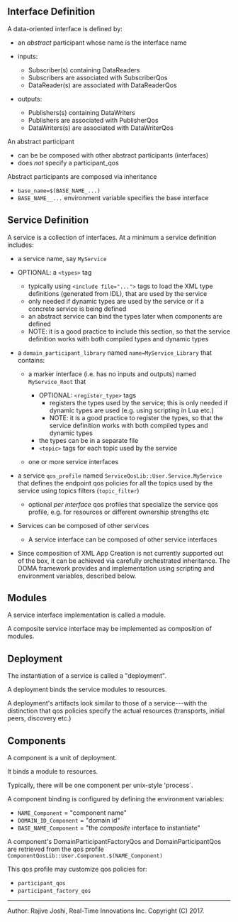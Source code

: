 ## Interface Definition

A data-oriented interface is defined by:

- an *abstract* participant whose name is the interface name

- inputs: 
  - Subscriber(s) containing DataReaders
  - Subscribers are associated with SubscriberQos
  - DataReader(s) are associated with DataReaderQos

- outputs: 
  - Publishers(s) containing DataWriters
  - Publishers are associated with PublisherQos
  - DataWriters(s) are associated with DataWriterQos  


An abstract participant

- can be be composed with other abstract participants (interfaces)
- does *not* specify a participant_qos 

Abstract participants are composed via inheritance

-  `base_name=$(BASE_NAME_...)` 
- `BASE_NAME__...` environment variable specifies the base interface


## Service Definition

A service is a collection of interfaces. At a minimum a service definition 
includes:

- a service name, say `MyService`

- OPTIONAL: a `<types>` tag 
   - typically using `<include file="...">` tags to load the XML type definitions
     (generated from IDL), that are used by the service 
   - only needed if dynamic types are used by the service or if a concrete service
     is being defined
   - an abstract service can bind the types later when components are defined
   - NOTE: it is a good practice to include this section, so that the service
     definition works with both compiled types and dynamic types

- a `domain_participant_library` named `name=MyService_Library` that contains:

  - a marker interface (i.e. has no inputs and outputs) named `MyService_Root` that 
    - OPTIONAL: `<register_type>` tags
      - registers the types used by the service; this is only needed
        if dynamic types are used (e.g. using scripting in Lua etc.)
      - NOTE: it is a good practice to register the types, so that the service
   	   definition works with both compiled types and dynamic types
   	 - the types can be in a separate file
    - `<topic>` tags for each topic used by the service
    
  - one or more service interfaces

- a service `qos_profile` named `ServiceQosLib::User.Service.MyService` 
  that defines the endpoint qos policies for all the topics used by the service 
  using topics filters (`topic_filter`)
  - optional *per interface* qos profiles that specialize the 
    service qos profile, e.g. for resources or different ownership strengths etc

- Services can be composed of other services
  - A service interface can be composed of other service interfaces
 
- Since composition of XML App Creation is not currently supported out of the box, 
it can be achieved via carefully orchestrated inheritance. The DOMA framework provides
and implementation using scripting and environment variables, described below.
 
  
## Modules

A service interface implementation is called a module.

A composite service interface may be implemented as composition of modules.


## Deployment

The instantiation of a service is called a "deployment". 

A deployment binds the service modules to resources.

A deployment's artifacts look similar to those of a service---with the distinction that qos policies
specify the actual resources (transports, initial peers, discovery etc.)


## Components

A component is a unit of deployment.  

It binds a module to resources.

Typically, there will be one component per unix-style 'process`.

A component binding is configured by defining the environment variables:

- `NAME_Component`     = "component name"
- `DOMAIN_ID_Component` = "domain id"
- `BASE_NAME_Component` = "the *composite* interface to instantiate"


A component's DomainParticipantFactoryQos and DomainParticipantQos
are retrieved from the qos profile 
 `ComponentQosLib::User.Component.$(NAME_Component)` 

This qos profile may customize qos policies for:

- `participant_qos`
- `participant_factory_qos`


---
Author: Rajive Joshi, Real-Time Innovations Inc. Copyright (C) 2017.